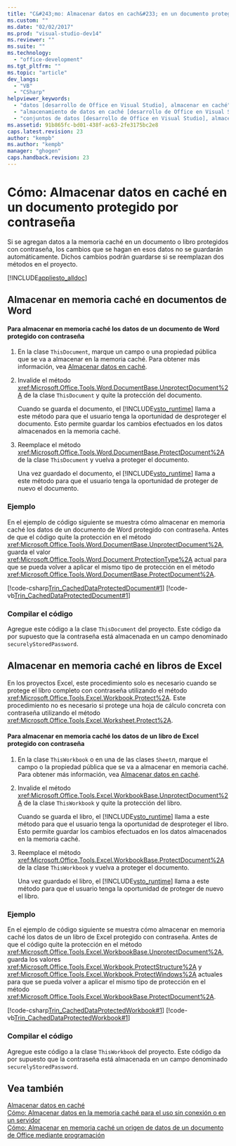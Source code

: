 ```yaml
---
title: "C&#243;mo: Almacenar datos en cach&#233; en un documento protegido por contrase&#241;a"
ms.custom: ""
ms.date: "02/02/2017"
ms.prod: "visual-studio-dev14"
ms.reviewer: ""
ms.suite: ""
ms.technology: 
  - "office-development"
ms.tgt_pltfrm: ""
ms.topic: "article"
dev_langs: 
  - "VB"
  - "CSharp"
helpviewer_keywords: 
  - "datos [desarrollo de Office en Visual Studio], almacenar en caché"
  - "almacenamiento de datos en caché [desarrollo de Office en Visual Studio], documentos protegidos"
  - "conjuntos de datos [desarrollo de Office en Visual Studio], almacenar en caché"
ms.assetid: 91b865fc-bd01-438f-ac63-2fe3175bc2e8
caps.latest.revision: 23
author: "kempb"
ms.author: "kempb"
manager: "ghogen"
caps.handback.revision: 23
---
```

# C&#243;mo: Almacenar datos en cach&#233; en un documento protegido por contrase&#241;a
  Si se agregan datos a la memoria caché en un documento o libro protegidos con contraseña, los cambios que se hagan en esos datos no se guardarán automáticamente.  Dichos cambios podrán guardarse si se reemplazan dos métodos en el proyecto.  
  
 [!INCLUDE[appliesto_alldoc](../vsto/includes/appliesto-alldoc-md.md)]  
  
## Almacenar en memoria caché en documentos de Word  
  
#### Para almacenar en memoria caché los datos de un documento de Word protegido con contraseña  
  
1.  En la clase `ThisDocument`, marque un campo o una propiedad pública que se va a almacenar en la memoria caché.  Para obtener más información, vea [Almacenar datos en caché](../vsto/caching-data.md).  
  
2.  Invalide el método <xref:Microsoft.Office.Tools.Word.DocumentBase.UnprotectDocument%2A> de la clase `ThisDocument` y quite la protección del documento.  
  
     Cuando se guarda el documento, el [!INCLUDE[vsto_runtime](../vsto/includes/vsto-runtime-md.md)] llama a este método para que el usuario tenga la oportunidad de desproteger el documento.  Esto permite guardar los cambios efectuados en los datos almacenados en la memoria caché.  
  
3.  Reemplace el método <xref:Microsoft.Office.Tools.Word.DocumentBase.ProtectDocument%2A> de la clase `ThisDocument` y vuelva a proteger el documento.  
  
     Una vez guardado el documento, el [!INCLUDE[vsto_runtime](../vsto/includes/vsto-runtime-md.md)] llama a este método para que el usuario tenga la oportunidad de proteger de nuevo el documento.  
  
### Ejemplo  
 En el ejemplo de código siguiente se muestra cómo almacenar en memoria caché los datos de un documento de Word protegido con contraseña.  Antes de que el código quite la protección en el método <xref:Microsoft.Office.Tools.Word.DocumentBase.UnprotectDocument%2A>, guarda el valor <xref:Microsoft.Office.Tools.Word.Document.ProtectionType%2A> actual para que se pueda volver a aplicar el mismo tipo de protección en el método <xref:Microsoft.Office.Tools.Word.DocumentBase.ProtectDocument%2A>.  
  
 [!code-csharp[Trin_CachedDataProtectedDocument#1](../snippets/csharp/VS_Snippets_OfficeSP/Trin_CachedDataProtectedDocument/CS/ThisDocument.cs#1)]
 [!code-vb[Trin_CachedDataProtectedDocument#1](../snippets/visualbasic/VS_Snippets_OfficeSP/Trin_CachedDataProtectedDocument/VB/ThisDocument.vb#1)]  
  
### Compilar el código  
 Agregue este código a la clase `ThisDocument` del proyecto.  Este código da por supuesto que la contraseña está almacenada en un campo denominado `securelyStoredPassword`.  
  
## Almacenar en memoria caché en libros de Excel  
 En los proyectos Excel, este procedimiento solo es necesario cuando se protege el libro completo con contraseña utilizando el método <xref:Microsoft.Office.Tools.Excel.Workbook.Protect%2A>.  Este procedimiento no es necesario si protege una hoja de cálculo concreta con contraseña utilizando el método <xref:Microsoft.Office.Tools.Excel.Worksheet.Protect%2A>.  
  
#### Para almacenar en memoria caché los datos de un libro de Excel protegido con contraseña  
  
1.  En la clase `ThisWorkbook` o en una de las clases `Sheet`*n*, marque el campo o la propiedad pública que se va a almacenar en memoria caché.  Para obtener más información, vea [Almacenar datos en caché](../vsto/caching-data.md).  
  
2.  Invalide el método <xref:Microsoft.Office.Tools.Excel.WorkbookBase.UnprotectDocument%2A> de la clase `ThisWorkbook` y quite la protección del libro.  
  
     Cuando se guarda el libro, el [!INCLUDE[vsto_runtime](../vsto/includes/vsto-runtime-md.md)] llama a este método para que el usuario tenga la oportunidad de desproteger el libro.  Esto permite guardar los cambios efectuados en los datos almacenados en la memoria caché.  
  
3.  Reemplace el método <xref:Microsoft.Office.Tools.Excel.WorkbookBase.ProtectDocument%2A> de la clase `ThisWorkbook` y vuelva a proteger el documento.  
  
     Una vez guardado el libro, el [!INCLUDE[vsto_runtime](../vsto/includes/vsto-runtime-md.md)] llama a este método para que el usuario tenga la oportunidad de proteger de nuevo el libro.  
  
### Ejemplo  
 En el ejemplo de código siguiente se muestra cómo almacenar en memoria caché los datos de un libro de Excel protegido con contraseña.  Antes de que el código quite la protección en el método <xref:Microsoft.Office.Tools.Excel.WorkbookBase.UnprotectDocument%2A>, guarda los valores <xref:Microsoft.Office.Tools.Excel.Workbook.ProtectStructure%2A> y <xref:Microsoft.Office.Tools.Excel.Workbook.ProtectWindows%2A> actuales para que se pueda volver a aplicar el mismo tipo de protección en el método <xref:Microsoft.Office.Tools.Excel.WorkbookBase.ProtectDocument%2A>.  
  
 [!code-csharp[Trin_CachedDataProtectedWorkbook#1](../snippets/csharp/VS_Snippets_OfficeSP/Trin_CachedDataProtectedWorkbook/CS/ThisWorkbook.cs#1)]
 [!code-vb[Trin_CachedDataProtectedWorkbook#1](../snippets/visualbasic/VS_Snippets_OfficeSP/Trin_CachedDataProtectedWorkbook/VB/ThisWorkbook.vb#1)]  
  
### Compilar el código  
 Agregue este código a la clase `ThisWorkbook` del proyecto.  Este código da por supuesto que la contraseña está almacenada en un campo denominado `securelyStoredPassword`.  
  
## Vea también  
 [Almacenar datos en caché](../vsto/caching-data.md)   
 [Cómo: Almacenar datos en la memoria caché para el uso sin conexión o en un servidor](../vsto/how-to-cache-data-for-use-offline-or-on-a-server.md)   
 [Cómo: Almacenar en memoria caché un origen de datos de un documento de Office mediante programación](../vsto/how-to-programmatically-cache-a-data-source-in-an-office-document.md)  
  
  